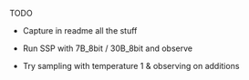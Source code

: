 TODO
- Capture in readme all the stuff
- Run SSP with 7B_8bit / 30B_8bit and observe

- Try sampling with temperature 1 & observing on additions
